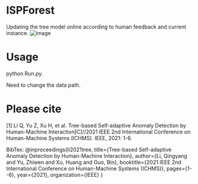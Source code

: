 # ISPForest
Updating the tree model online according to human feedback and current instance.
![image](https://user-images.githubusercontent.com/70427143/159866771-b6e598ee-0be8-43ea-a394-0c0c2ce81f16.png)


# Usage
python Run.py.

Need to change the data path.

# Please cite
[1] Li Q, Yu Z, Xu H, et al. Tree-based Self-adaptive Anomaly Detection by Human-Machine Interaction[C]//2021 IEEE 2nd International Conference on Human-Machine Systems (ICHMS). IEEE, 2021: 1-6.

BibTex:
@inproceedings{li2021tree,
  title={Tree-based Self-adaptive Anomaly Detection by Human-Machine Interaction},
  author={Li, Qingyang and Yu, Zhiwen and Xu, Huang and Guo, Bin},
  booktitle={2021 IEEE 2nd International Conference on Human-Machine Systems (ICHMS)},
  pages={1--6},
  year={2021},
  organization={IEEE}
}
